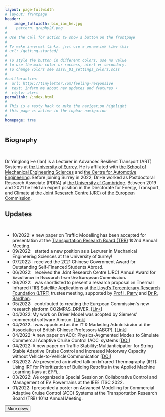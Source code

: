 ```yaml
---
layout: page-fullwidth
# layout: frontpage
header: 
    image_fullwidth: bio_ian_he.jpg
#    pattern: graphy2X.png
#
# Use the call for action to show a button on the frontpage
#
# To make internal links, just use a permalink like this
# url: /getting-started/
#
# To style the button in different colors, use no value
# to use the main color or success, alert or secondary.
# To change colors see sass/_01_settings_colors.scss
#
#callforaction:
#  url: https://tinyletter.com/feeling-responsive
#  text: Inform me about new updates and features ›
#  style: alert
permalink: /index.html
#
# This is a nasty hack to make the navigation highlight
# this page as active in the topbar navigation
#
homepage: true
---
```


<h2>Biography</h2> <br>

Dr Yinglong He (Ian) is a Lecturer in Advanced Resilient Transport (ART) Systems at <a href="https://www.surrey.ac.uk/" target="_blank">the University of Surrey</a>. He is affiliated with <a href="https://www.surrey.ac.uk/school-mechanical-engineering-sciences" target="_blank">the School of Mechanical Engineering Sciences</a> and <a href="https://www.surrey.ac.uk/centre-automotive-engineering" target="_blank">the Centre for Automotive Engineering</a>. Before joining Surrey in 2022, Dr He worked as Postdoctoral Research Associate (PDRA) at <a href="https://www.cam.ac.uk/" target="_blank">the University of Cambridge</a>. Between 2019 and 2021 he held an expert position in the Directorate for Energy, Transport, and Climate at <a href="https://ec.europa.eu/info/departments/joint-research-centre_en" target="_blank">the Joint Research Centre (JRC) of the European Commission</a>.

<h2>Updates</h2> <br>

- 10/2022: A new paper on Traffic Modelling has been accepted for presentation at the <a href="https://www.trb.org/AnnualMeeting/AnnualMeeting.aspx" target="_blank">Transportation Research Board (TRB)</a> 102nd Annual Meeting.
- 09/2022: I started a new position as a Lecturer in Mechanical Engineering Sciences at the University of Surrey!
- 07/2022: I received the 2021 Chinese Government Award for Outstanding Self-Financed Students Abroad. 
- 06/2022: I received the Joint Research Centre (JRC) Annual Award for Excellence in Research from the European Commission. 
- 06/2022: I was shortlisted to present a research proposal on Thermal Infrared (TIR) Satellite Applications at <a href="https://www.lloyds.com/about-lloyds/responsible-business/community/tercentenary-research-foundation" target="_blank">the Lloyd’s Tercentenary Research Foundation (LTRF)</a> trustee meeting, supported by <a href="https://www.ast.cam.ac.uk/people/ian.r.parry" target="_blank">Prof I. Parry</a> and <a href="https://www.arct.cam.ac.uk/people/dr-ronita-bardhan" target="_blank">Dr R. Bardhan</a>. 
- 05/2022: I contributed to creating the European Commission's new research platform CO2MPAS_DRIVER. [<a href="https://co2mpas-driver.readthedocs.io/en/latest/index.html" target="_blank">Link</a>]
- 04/2022: My work on Driver Model was adopted by Siemens' commercial software Aimsun. [<a href="https://www.aimsun.com/knowledge-base/mfc-and-battery-consumption-model/" target="_blank">Link</a>]
- 04/2022: I was appointed as the IT & Marketing Administrator at the Association of British Chinese Professors (ABCP). [<a href="https://abcp.org.uk/people/committee/" target="_blank">Link</a>]
- 04/2022: A new paper on ACC: Physics-Augmented Models to Simulate Commercial Adaptive Cruise Control (ACC) systems [<a href="https://doi.org/10.1016/j.trc.2022.103692"  target="_blank">DOI</a>]
- 04/2022: A new paper on Traffic Stability: Multianticipation for String Stable Adaptive Cruise Control and Increased Motorway Capacity without Vehicle-to-Vehicle Communication [<a href="https://doi.org/10.1016/j.trc.2022.103687"  target="_blank">DOI</a>]
- 03/2022: We presented an invited talk on Infrared Thermography (IRT): Using IRT for Prioritization of Building Retrofits in the Applied Machine Learning Days at EPFL. 
- 03/2022: We organized a Special Session on Collaborative Control and Management of EV Powertrains at the IEEE ITSC 2022. 
- 01/2022: I presented a poster on Advanced Modelling for Commercial Adaptive Cruise Control (ACC) Systems at the Transportation Research Board (TRB) 101st Annual Meeting.

<a href="{{ site.url }}{{ site.baseurl }}/news">
<button type="button">More news</button>
</a>
